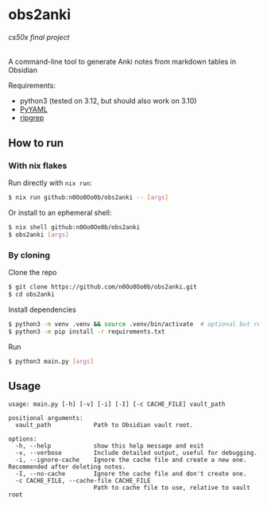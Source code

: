 # obs2anki

###### cs50x final project

A command-line tool to generate Anki notes from markdown tables in Obsidian

Requirements:

- python3 (tested on 3.12, but should also work on 3.10)
- [PyYAML](https://pypi.org/project/PyYAML/)
- [ripgrep](https://github.com/BurntSushi/ripgrep)

## How to run

### With nix flakes

Run directly with `nix run`:

```sh
$ nix run github:n0Oo0Oo0b/obs2anki -- [args]
```

Or install to an ephemeral shell:

```sh
$ nix shell github:n0Oo0Oo0b/obs2anki
$ obs2anki [args]
```

### By cloning

Clone the repo

```sh
$ git clone https://github.com/n0Oo0Oo0b/obs2anki.git
$ cd obs2anki
```

Install dependencies

```sh
$ python3 -m venv .venv && source .venv/bin/activate  # optional but recommended
$ python3 -m pip install -r requirements.txt
```

Run

```sh
$ python3 main.py [args]
```

## Usage

```
usage: main.py [-h] [-v] [-i] [-I] [-c CACHE_FILE] vault_path

positional arguments:
  vault_path            Path to Obsidian vault root.

options:
  -h, --help            show this help message and exit
  -v, --verbose         Include detailed output, useful for debugging.
  -i, --ignore-cache    Ignore the cache file and create a new one. Recommended after deleting notes.
  -I, --no-cache        Ignore the cache file and don't create one.
  -c CACHE_FILE, --cache-file CACHE_FILE
                        Path to cache file to use, relative to vault root
```
